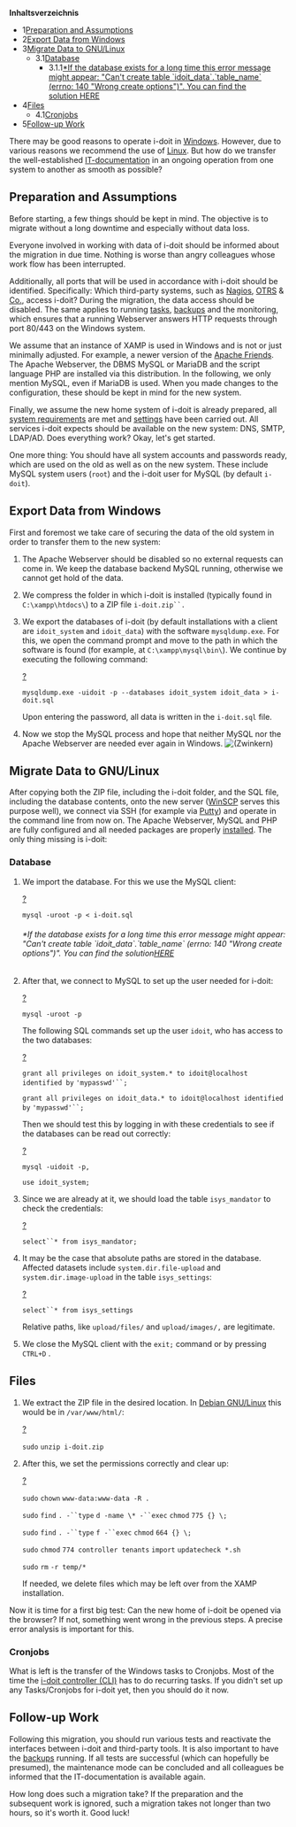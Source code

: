 **Inhaltsverzeichnis**

*   1[Preparation and Assumptions](#MigrationfromWindowstoLinux-PreparationandAssumptions)
*   2[Export Data from Windows](#MigrationfromWindowstoLinux-ExportDatafromWindows)
*   3[Migrate Data to GNU/Linux](#MigrationfromWindowstoLinux-MigrateDatatoGNU/Linux)
    *   3.1[Database](#MigrationfromWindowstoLinux-Database)
        *   3.1.1[\*If the database exists for a long time this error message might appear: "Can't create table \`idoit\_data\`.\`table\_name\` (errno: 140 "Wrong create options")". You can find the solution HERE](#MigrationfromWindowstoLinux-*Ifthedatabaseexistsforalongtimethiserrormessagemightappear:"Can'tcreatetable`idoit_data`.`table_name`(errno:140"Wrongcreateoptions")".YoucanfindthesolutionHERE)
*   4[Files](#MigrationfromWindowstoLinux-Files)
    *   4.1[Cronjobs](#MigrationfromWindowstoLinux-Cronjobs)
*   5[Follow-up Work](#MigrationfromWindowstoLinux-Follow-upWork)

  

There may be good reasons to operate i-doit in [Windows](/display/en/Microsoft+Windows+Server). However, due to various reasons we recommend the use of [Linux](/pages/viewpage.action?pageId=36864037). But how do we transfer the well-established [IT-documentation](/display/en/Glossary) in an ongoing operation from one system to another as smooth as possible?

Preparation and Assumptions
---------------------------

Before starting, a few things should be kept in mind. The objective is to migrate without a long downtime and especially without data loss.

Everyone involved in working with data of i-doit should be informed about the migration in due time. Nothing is worse than angry colleagues whose work flow has been interrupted.

Additionally, all ports that will be used in accordance with i-doit should be identified. Specifically: Which third-party systems, such as [Nagios](https://kb.i-doit.com/display/de/Nagios), [OTRS](/display/en/OTRS+Help+Desk) & [Co.](/display/en/Consolidate+Data), access i-doit? During the migration, the data access should be disabled. The same applies to running [tasks](https://i-doit.atlassian.net/wiki/pages/viewpage.action?pageId=9666667), [backups](https://i-doit.atlassian.net/wiki/display/KB/Daten+sichern+und+wiederherstellen) and the monitoring, which ensures that a running Webserver answers HTTP requests through port 80/443 on the Windows system.

We assume that an instance of XAMP is used in Windows and is not or just minimally adjusted. For example, a newer version of the [Apache Friends](https://www.apachefriends.org/). The Apache Webserver, the DBMS MySQL or MariaDB and the script language PHP are installed via this distribution. In the following, we only mention MySQL, even if MariaDB is used. When you made changes to the configuration, these should be kept in mind for the new system.

Finally, we assume the new home system of i-doit is already prepared, all [system requirements](/display/en/System+Requirements) are met and [settings](/display/en/System+Settings) have been carried out. All services i-doit expects should be available on the new system: DNS, SMTP, LDAP/AD. Does everything work? Okay, let's get started.

One more thing: You should have all system accounts and passwords ready, which are used on the old as well as on the new system. These include MySQL system users (`root`) and the i-doit user for MySQL (by default `i-doit`).

Export Data from Windows
------------------------

First and foremost we take care of securing the data of the old system in order to transfer them to the new system:

1.  The Apache Webserver should be disabled so no external requests can come in. We keep the database backend MySQL running, otherwise we cannot get hold of the data.
    
2.  We compress the folder in which i-doit is installed (typically found in `C:\xampp\htdocs\`) to a ZIP file `i-doit.zip``.`
    
3.  We export the databases of i-doit (by default installations with a client are `idoit_system` and `idoit_data`) with the software `mysqldump.exe`. For this, we open the command prompt and move to the path in which the software is found (for example, at `C:\xampp\mysql\bin\`). We continue by executing the following command:
    
    [?](#)
    
    `mysqldump.exe -uidoit -p --databases idoit_system idoit_data > i-doit.sql`
    
    Upon entering the password, all data is written in the `i-doit.sql` file.
    
4.  Now we stop the MySQL process and hope that neither MySQL nor the Apache Webserver are needed ever again in Windows. ![(Zwinkern)](/s/-rg4ht/8803/xi7l17/_/images/icons/emoticons/wink.svg)
    

Migrate Data to GNU/Linux
-------------------------

After copying both the ZIP file, including the i-doit folder, and the SQL file, including the database contents, onto the new server ([WinSCP](http://winscp.net/eng/index.php) serves this purpose well), we connect via SSH (for example via [Putty](http://www.putty.org/)) and operate in the command line from now on. The Apache Webserver, MySQL and PHP are fully configured and all needed packages are properly [installed](/display/en/Installation). The only thing missing is i-doit:

### Database

1.  We import the database. For this we use the MySQL client:
    
    [?](#)
    
    `mysql -uroot -p < i-doit.sql`
    
    ###### \*If the database exists for a long time this error message might appear: "Can't create table \`idoit\_data\`.\`table\_name\` (errno: 140 "Wrong create options")". You can find the solution[HERE](https://kb.i-doit.com/pages/viewpage.action?pageId=97288433)
    
2.  After that, we connect to MySQL to set up the user needed for i-doit:
    
    [?](#)
    
    `mysql -uroot -p`
    
    The following SQL commands set up the user `idoit`, who has access to the two databases:
    
    [?](#)
    
    `grant all privileges on idoit_system.* to idoit@localhost identified by` `'mypasswd'``;`
    
    `grant all privileges on idoit_data.* to idoit@localhost identified by` `'mypasswd'``;`
    
    Then we should test this by logging in with these credentials to see if the databases can be read out correctly:
    
    [?](#)
    
    `mysql -uidoit -p,`
    
    `use idoit_system;`
    
3.  Since we are already at it, we should load the table `isys_mandator` to check the credentials:
    
    [?](#)
    
    `select``* from isys_mandator;`
    
4.  It may be the case that absolute paths are stored in the database. Affected datasets include `system.dir.file-upload` and `system.dir.image-upload` in the table `isys_settings`:
    
    [?](#)
    
    `select``* from isys_settings`
    
    Relative paths, like `upload/files/` and `upload/images/,` are legitimate.
    
5.  We close the MySQL client with the `exit;` command or by pressing `CTRL+D` .
    

Files
-----

1.  We extract the ZIP file in the desired location. In [Debian GNU/Linux](/pages/viewpage.action?pageId=36864037) this would be in `/var/www/html/`:
    
    [?](#)
    
    `sudo` `unzip i-doit.zip`
    
2.  After this, we set the permissions correctly and clear up:
    
    [?](#)
    
    `sudo` `chown` `www-data:www-data -R .`
    
    `sudo` `find` `. -``type` `d -name \* -``exec` `chmod` `775 {} \;`
    
    `sudo` `find` `. -``type` `f -``exec` `chmod` `664 {} \;`
    
    `sudo` `chmod` `774 controller tenants` `import` `updatecheck *.sh`
    
    `sudo` `rm` `-r temp/*`
    
    If needed, we delete files which may be left over from the XAMP installation.
    

Now it is time for a first big test: Can the new home of i-doit be opened via the browser? If not, something went wrong in the previous steps. A precise error analysis is important for this.

### Cronjobs

What is left is the transfer of the Windows tasks to Cronjobs. Most of the time the [i-doit controller (CLI)](/display/en/CLI) has to do recurring tasks. If you didn't set up any Tasks/Cronjobs for i-doit yet, then you should do it now.

Follow-up Work
--------------

Following this migration, you should run various tests and reactivate the interfaces between i-doit and third-party tools. It is also important to have the [backups](/display/en/Backup+and+Recovery) running. If all tests are successful (which can hopefully be presumed), the maintenance mode can be concluded and all colleagues be informed that the IT-documentation is available again.

How long does such a migration take? If the preparation and the subsequent work is ignored, such a migration takes not longer than two hours, so it's worth it. Good luck!